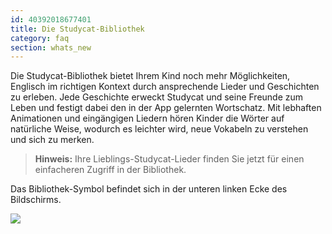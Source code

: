 ```yaml
---
id: 40392018677401
title: Die Studycat-Bibliothek
category: faq 
section: whats_new
---
```

Die Studycat-Bibliothek bietet Ihrem Kind noch mehr Möglichkeiten, Englisch im richtigen Kontext durch ansprechende Lieder und Geschichten zu erleben. Jede Geschichte erweckt Studycat und seine Freunde zum Leben und festigt dabei den in der App gelernten Wortschatz. Mit lebhaften Animationen und eingängigen Liedern hören Kinder die Wörter auf natürliche Weise, wodurch es leichter wird, neue Vokabeln zu verstehen und sich zu merken.

> **Hinweis:** Ihre Lieblings-Studycat-Lieder finden Sie jetzt für einen einfacheren Zugriff in der Bibliothek.

Das Bibliothek-Symbol befindet sich in der unteren linken Ecke des Bildschirms.

![](https://help.studycat.com/hc/article_attachments/40392062985497)